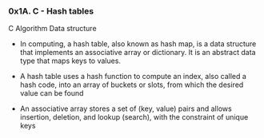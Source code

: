 ### 0x1A. C - Hash tables

C
Algorithm
Data structure

* In computing, a hash table, also known as hash map, is a data structure that implements an associative array or dictionary. It is an abstract data type that maps keys to values.

* A hash table uses a hash function to compute an index, also called a hash code, into an array of buckets or slots, from which the desired value can be found

* An associative array stores a set of (key, value) pairs and allows insertion, deletion, and lookup (search), with the constraint of unique keys